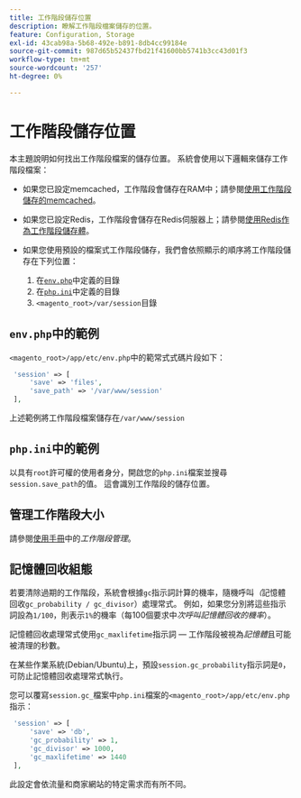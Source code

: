 ```yaml
---
title: 工作階段儲存位置
description: 瞭解工作階段檔案儲存的位置。
feature: Configuration, Storage
exl-id: 43cab98a-5b68-492e-b891-8db4cc99184e
source-git-commit: 987d65b52437fbd21f41600bb5741b3cc43d01f3
workflow-type: tm+mt
source-wordcount: '257'
ht-degree: 0%

---
```


# 工作階段儲存位置

本主題說明如何找出工作階段檔案的儲存位置。 系統會使用以下邏輯來儲存工作階段檔案：

- 如果您已設定memcached，工作階段會儲存在RAM中；請參閱[使用工作階段儲存的memcached](memcached.md)。
- 如果您已設定Redis，工作階段會儲存在Redis伺服器上；請參閱[使用Redis作為工作階段儲存體](../cache/redis-session.md)。
- 如果您使用預設的檔案式工作階段儲存，我們會依照顯示的順序將工作階段儲存在下列位置：

   1. 在[`env.php`](#example-in-envphp)中定義的目錄
   1. 在[`php.ini`](#example-in-phpini)中定義的目錄
   1. `<magento_root>/var/session`目錄

## `env.php`中的範例

`<magento_root>/app/etc/env.php`中的範常式式碼片段如下：

```php
 'session' => [
     'save' => 'files',
     'save_path' => '/var/www/session'
 ],
```

上述範例將工作階段檔案儲存在`/var/www/session`

## `php.ini`中的範例

以具有`root`許可權的使用者身分，開啟您的`php.ini`檔案並搜尋`session.save_path`的值。 這會識別工作階段的儲存位置。

## 管理工作階段大小

請參閱[使用手冊](https://experienceleague.adobe.com/en/docs/commerce-admin/systems/security/security-session-management)中的&#x200B;_工作階段管理_。

## 記憶體回收組態

若要清除過期的工作階段，系統會根據`gc`指示詞計算的機率，隨機呼叫&#x200B;_（_&#x200B;記憶體回收`gc_probability / gc_divisor`）處理常式。 例如，如果您分別將這些指示詞設為`1/100`，則表示`1%`的機率（每100個要求中&#x200B;_次呼叫記憶體回收的機率_）。

記憶體回收處理常式使用`gc_maxlifetime`指示詞 — 工作階段被視為&#x200B;_記憶體_&#x200B;且可能被清理的秒數。

在某些作業系統(Debian/Ubuntu)上，預設`session.gc_probability`指示詞是`0`，可防止記憶體回收處理常式執行。

您可以覆寫`session.gc_`檔案中`php.ini`檔案的`<magento_root>/app/etc/env.php`指示：

```php
 'session' => [
     'save' => 'db',
     'gc_probability' => 1,
     'gc_divisor' => 1000,
     'gc_maxlifetime' => 1440
 ],
```

此設定會依流量和商家網站的特定需求而有所不同。

